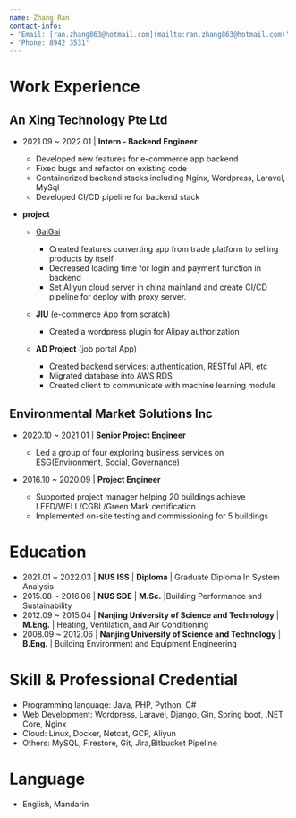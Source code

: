 ```yaml
---
name: Zhang Ran
contact-info:
- 'Email: [ran.zhang863@hotmail.com](mailto:ran.zhang863@hotmail.com)'
- 'Phone: 8942 3531'
---
```


# Work Experience

## An Xing Technology Pte Ltd

- 2021.09 ~ 2022.01 | **Intern - Backend Engineer**
  - Developed new features for e-commerce app backend
  - Fixed bugs and refactor on existing code
  - Containerized backend stacks including Nginx, Wordpress, Laravel, MySql
  - Developed CI/CD pipeline for backend stack

- **project**

  - [GaiGai](https://gaigai.com/)
    - Created features converting app from trade platform to selling products by itself
    - Decreased loading time for login and payment function in backend
    - Set Aliyun cloud server in china mainland and create CI/CD pipeline for deploy with proxy server.

  - **JIU** (e-commerce App from scratch)
    - Created a wordpress plugin for Alipay authorization
  
  - **AD Project** (job portal App)
    - Created backend services: authentication, RESTful API, etc
    - Migrated database into AWS RDS
    - Created client to communicate with machine learning module

## Environmental Market Solutions Inc

- 2020.10 ~ 2021.01 | **Senior Project Engineer**
  - Led a group of four exploring business services on ESG(Environment, Social, Governance)

- 2016.10 ~ 2020.09 | **Project Engineer**
  - Supported project manager helping 20 buildings achieve LEED/WELL/CGBL/Green Mark certification
  - Implemented on-site testing and commissioning for 5 buildings

<!-- - **Projects**

  - *Swellfun Chengdu*

    - Aimed to achieve LEED Gold for project campus

    - Explored usage for artifical lake(4000 sqm) for rainwater collection and temporary store

  - *BDR Jiaxing*

    - help project campus achieve LEED Platinum&Gold

    - Implemented LCA(life cycle assessment) during design phase

    - Customized outdoor shading and PV panels for project buildings

    - Implemented Sponge City with water tank underground, low elevation green belt and rain water reuse design for project building

  - *Intel Dalian*

    - help project campus achieve LEED Gold&Silver

    - weekly track on strutural material usage and construction waste generation and demolition

    - Inplement light pollution prevention during night time

    - Trial on VOC emission assessment for the whole project building

    - Inplement soil recover with top soil before construction

    - Inprove water quality for cooling Tower supply

  - *Shell Beijing headquarter*

    - Inplement on site commissioning for project computer room, including water leakage test, UPS test, Residual-current device test, gas fire extinguisher system test.

  - *Hyatt Beijing Wangjing*

    - Inplement on site commissioning for project building, including fire pumps functional test, fire alarm Integration test

  - *ESR Kendall Square, Seoul*

    - Independently inplement on site WELL performance test, including indoor/outdoor air quality(CO2, O3, PM2.5/PM10, Formaldehyde), drinking water, handwashing water quality test, background sound level test, lighting level test, etc.  -->

# Education

- 2021.01 ~ 2022.03 | **NUS ISS** | **Diploma** | Graduate Diploma In System Analysis
- 2015.08 ~ 2016.06 | **NUS SDE** | **M.Sc.** |Building Performance and Sustainability
- 2012.09 ~ 2015.04 | **Nanjing University of Science and Technology** | **M.Eng.** | Heating, Ventilation, and Air Conditioning
- 2008.09 ~ 2012.06 | **Nanjing University of Science and Technology** | **B.Eng.** | Building Environment and Equipment Engineering

# Skill & Professional Credential

- Programming language: Java, PHP, Python, C#
- Web Development: Wordpress, Laravel, Django, Gin, Spring boot, .NET Core, Nginx
- Cloud: Linux, Docker, Netcat, GCP, Aliyun
- Others: MySQL, Firestore, Git, Jira,Bitbucket Pipeline

# Language

- English, Mandarin
